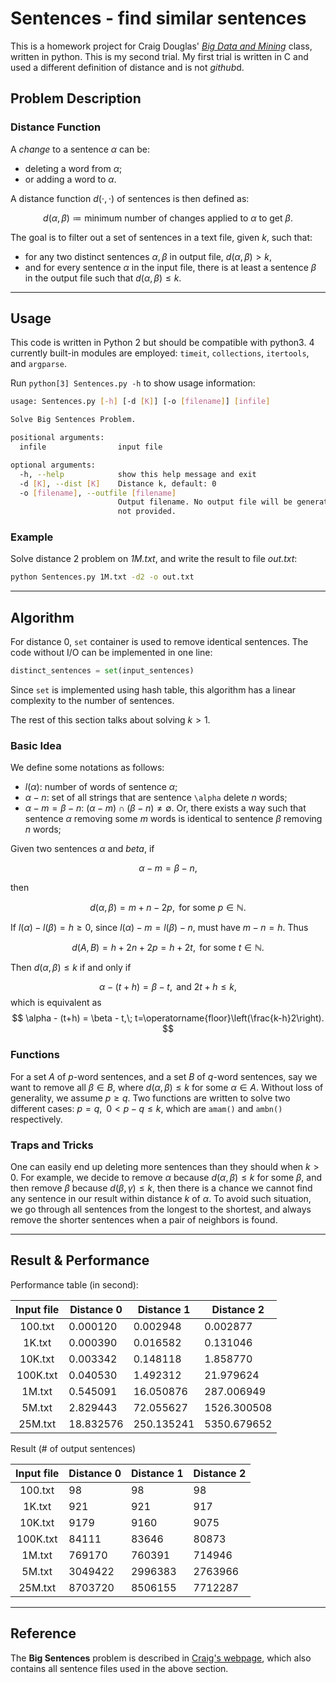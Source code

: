 # Sentences - find similar sentences

This is a homework project for Craig Douglas' [*Big Data and Mining*](http://mgnet.org/~douglas/Classes/bigdata/index.html) class, written in python. This is my second trial. My first trial is written in C and used a different definition of distance and is not *github*d.

## Problem Description

### Distance Function

A *change* to a sentence $\alpha$ can be:

* deleting a word from $\alpha$;
* or adding a word to $\alpha$.

A distance function $d(\cdot,\cdot)$ of sentences is then defined as:

$$ d(\alpha,\beta)\coloneqq\text{minimum number of changes applied to $\alpha$ to get $\beta$}
. $$

The goal is to filter out a set of sentences in a text file, given $k$, such that:

* for any two distinct sentences $\alpha, \beta$ in output file, $d(\alpha,\beta)>k$,
* and for every sentence $\alpha$ in the input file, there is at least a sentence $\beta$ in 
  the output file such that $d(\alpha,\beta)\le k$.

---

## Usage

This code is written in Python 2 but should be compatible with python3. 4 currently built-in 
modules are employed: `timeit`, `collections`, `itertools`, and `argparse`.

Run `python[3] Sentences.py -h` to show usage information:

```sh
usage: Sentences.py [-h] [-d [K]] [-o [filename]] [infile]

Solve Big Sentences Problem.

positional arguments:
  infile                input file

optional arguments:
  -h, --help            show this help message and exit
  -d [K], --dist [K]    Distance k, default: 0
  -o [filename], --outfile [filename]
                        Output filename. No output file will be generated if
                        not provided.
```

### Example

Solve distance 2 problem on *1M.txt*, and write the result to file *out.txt*:

```sh
python Sentences.py 1M.txt -d2 -o out.txt
```

---

## Algorithm

For distance 0, `set` container is used to remove identical sentences. The code without I/O 
can be implemented in one line:

```python
distinct_sentences = set(input_sentences)
```

Since `set` is implemented using hash table, this algorithm has a linear complexity to the 
number of sentences.

The rest of this section talks about solving $k>1$.

### Basic Idea

We define some notations as follows:

* $l(\alpha)$: number of words of sentence $\alpha$;
* $\alpha - n$: set of all strings that are sentence `\alpha` delete $n$ words;
* $\alpha -m = \beta - n$: $(\alpha-m) \cap (\beta-n) \ne \emptyset$. Or, there exists a way 
  such that sentence $\alpha$ removing some $m$ words is identical to sentence $\beta$ 
  removing $n$ words;
  
Given two sentences $\alpha$ and $beta$, if

$$ \alpha-m = \beta-n, $$

then

$$ d(\alpha, \beta) = m+n-2p, \text{ for some } p \in \mathbb{N}.$$

If $l(\alpha)-l(\beta)=h\ge0$, since $l(\alpha)-m = l(\beta)-n$, must have $m-n=h$. Thus

$$ d(A,B) = h+2n+2p = h+2t, \text{ for some } t\in\mathbb{N}. $$

Then $d(\alpha, \beta) \le k$ if and only if

$$ \alpha - (t+h) = \beta - t, \text{ and } 2t+h\le k, $$
which is equivalent as
$$ \alpha - (t+h) = \beta - t,\; t=\operatorname{floor}\left(\frac{k-h}2\right). $$

### Functions

For a set $A$ of $p$-word sentences, and a set $B$ of $q$-word sentences, say we want to 
remove all $\beta\in B$, where $d(\alpha, \beta)\le k$ for some $\alpha\in A$. Without loss of 
generality, we assume $p\ge q$. Two functions are written to solve two different cases: $p = q,
\; \;0<p-q\le k$, which are `amam()` and `ambn()` respectively.

### Traps and Tricks

One can easily end up deleting more sentences than they should when $k>0$. For example, we 
decide to remove $\alpha$ because $d(\alpha, \beta)\le k$ for some $\beta$, and then remove 
$\beta$ because $d(\beta, \gamma)\le k$, then there is a chance we cannot find any sentence in 
our result within distance $k$ of $\alpha$. To avoid such situation, we go through all 
sentences from the longest to the shortest, and always remove the shorter sentences when a 
pair of neighbors is found.

---

## Result & Performance

Performance table (in second):

| Input file | Distance 0 | Distance 1 | Distance 2  |
| :--------: | ---------- | ---------- | ----------- |
| 100.txt    | 0.000120   | 0.002948   | 0.002877    |
| 1K.txt     | 0.000390   | 0.016582   | 0.131046    |
| 10K.txt    | 0.003342   | 0.148118   | 1.858770    |
| 100K.txt   | 0.040530   | 1.492312   | 21.979624   |
| 1M.txt     | 0.545091   | 16.050876  | 287.006949  |
| 5M.txt     | 2.829443   | 72.055627  | 1526.300508 |
| 25M.txt    | 18.832576  | 250.135241 | 5350.679652 |

Result (# of output sentences)

| Input file | Distance 0 | Distance 1 | Distance 2 |
| :--------: | ---------- | ---------- | ---------- |
| 100.txt    | 98         | 98         | 98         |
| 1K.txt     | 921        | 921        | 917        |
| 10K.txt    | 9179       | 9160       | 9075       |
| 100K.txt   | 84111      | 83646      | 80873      |
| 1M.txt     | 769170     | 760391     | 714946     |
| 5M.txt     | 3049422    | 2996383    | 2763966    |
| 25M.txt    | 8703720    | 8506155    | 7712287    |

---

## Reference

The **Big Sentences** problem is described in [Craig's webpage](http://mgnet.org/~douglas/Classes/common-problems/index.html#BigSentences), which also contains all sentence files used in the above section.